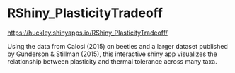 # RShiny_PlasticityTradeoff

https://huckley.shinyapps.io/RShiny_PlasticityTradeoff/

Using the data from Calosi (2015) on beetles and a larger dataset published by Gunderson & Stillman (2015), this interactive shiny app visualizes the relationship between plasticity and thermal tolerance across many taxa.
